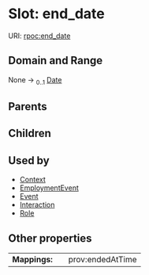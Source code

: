
# Slot: end_date




URI: [rpoc:end_date](https://pub.tech/schema/rpoc/end_date)


## Domain and Range

None &#8594;  <sub>0..1</sub> [Date](types/Date.md)

## Parents


## Children


## Used by

 * [Context](Context.md)
 * [EmploymentEvent](EmploymentEvent.md)
 * [Event](Event.md)
 * [Interaction](Interaction.md)
 * [Role](Role.md)

## Other properties

|  |  |  |
| --- | --- | --- |
| **Mappings:** | | prov:endedAtTime |

